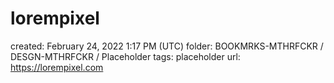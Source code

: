 # lorempixel

created: February 24, 2022 1:17 PM (UTC)
folder: BOOKMRKS-MTHRFCKR / DESGN-MTHRFCKR / Placeholder
tags: placeholder
url: https://lorempixel.com